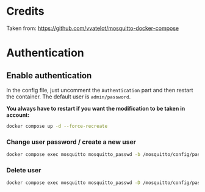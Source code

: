 # Credits

Taken from: https://github.com/vvatelot/mosquitto-docker-compose

# Authentication

## Enable authentication

In the config file, just uncomment the `Authentication` part and then restart the container.
The default user is `admin/password`.

**You always have to restart if you want the modification to be taken in account:**

```bash
docker compose up -d --force-recreate
```

### Change user password / create a new user

```bash
docker compose exec mosquitto mosquitto_passwd -b /mosquitto/config/password.txt user password
```

### Delete user

```bash
docker compose exec mosquitto mosquitto_passwd -D /mosquitto/config/password.txt user
```
